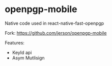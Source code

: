 # openpgp-mobile
Native code used in react-native-fast-openpgp

Fork: https://github.com/jerson/openpgp-mobile

Features: 
- KeyId api
- Asym Mutlisign
